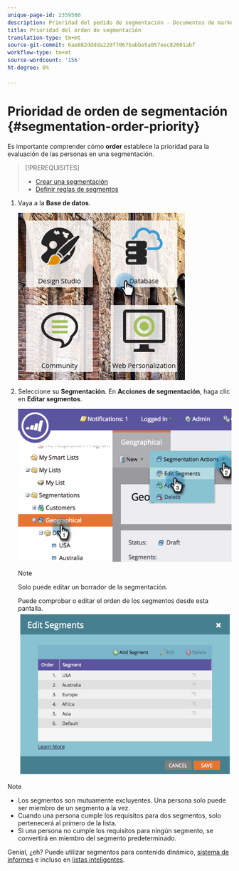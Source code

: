 ```yaml
---
unique-page-id: 2359500
description: Prioridad del pedido de segmentación - Documentos de marketing - Documentación del producto
title: Prioridad del orden de segmentación
translation-type: tm+mt
source-git-commit: 6ae882dddda220f7067babbe5a057eec82601abf
workflow-type: tm+mt
source-wordcount: '156'
ht-degree: 0%

---
```



# Prioridad de orden de segmentación {#segmentation-order-priority}

Es importante comprender cómo **order** establece la prioridad para la evaluación de las personas en una segmentación.

>[!PREREQUISITES]
>
>* [Crear una segmentación](create-a-segmentation.md)
>* [Definir reglas de segmentos](define-segment-rules.md)

>



1. Vaya a la **Base de datos**.

   ![](assets/image2017-3-29-8-3a9-3a33.png)

1. Seleccione su **Segmentación**. En **Acciones de segmentación**, haga clic en **Editar segmentos**.

   ![](assets/image2014-9-16-10-3a11-3a55.png)

   >[!NOTE]
   >
   >Solo puede editar un borrador de la segmentación.

   Puede comprobar o editar el orden de los segmentos desde esta pantalla.
   ![](assets/image2014-9-16-10-3a12-3a3.png)

>[!NOTE]
>
>* Los segmentos son mutuamente excluyentes. Una persona solo puede ser miembro de un segmento a la vez.
>* Cuando una persona cumple los requisitos para dos segmentos, solo pertenecerá al primero de la lista.
>* Si una persona no cumple los requisitos para ningún segmento, se convertirá en miembro del segmento predeterminado.

>



Genial, ¿eh? Puede utilizar segmentos para contenido dinámico, [sistema de informes](https://docs.marketo.com/display/docs/basic+reporting) e incluso en [listas inteligentes](https://docs.marketo.com/display/docs/smart+lists+and+static+lists).

